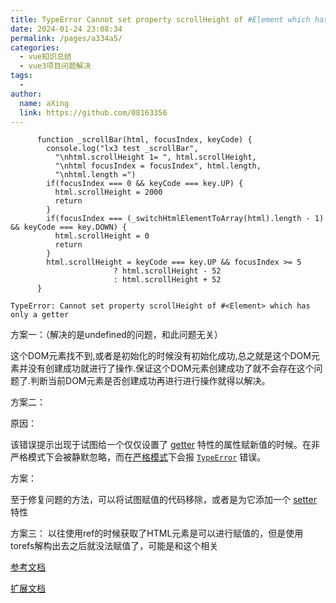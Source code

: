 ```yaml
---
title: TypeError Cannot set property scrollHeight of #Element which has only a getter
date: 2024-01-24 23:08:34
permalink: /pages/a334a5/
categories:
  - vue知识总结
  - vue3项目问题解决
tags:
  - 
author: 
  name: aXing
  link: https://github.com/08163356
---
```


```
      function _scrollBar(html, focusIndex, keyCode) {
        console.log("lx3 test _scrollBar",
          "\nhtml.scrollHeight 1= ", html.scrollHeight,
          "\nhtml focusIndex = focusIndex", html.length,
          "\nhtml.length =")
        if(focusIndex === 0 && keyCode === key.UP) {
          html.scrollHeight = 2000
          return
        }
        if(focusIndex === (_switchHtmlElementToArray(html).length - 1) && keyCode === key.DOWN) {
          html.scrollHeight = 0
          return
        }
        html.scrollHeight = keyCode === key.UP && focusIndex >= 5
                       ? html.scrollHeight - 52
                       : html.scrollHeight + 52
      }
```



```
TypeError: Cannot set property scrollHeight of #<Element> which has only a getter
```

方案一：（解决的是undefined的问题，和此问题无关）

这个DOM元素找不到,或者是初始化的时候没有初始化成功,总之就是这个DOM元素并没有创建成功就进行了操作.保证这个DOM元素创建成功了就不会存在这个问题了.判断当前DOM元素是否创建成功再进行进行操作就得以解决。

方案二：

原因：

该错误提示出现于试图给一个仅仅设置了 [getter](https://developer.mozilla.org/en-US/docs/Web/JavaScript/Reference/Functions/get) 特性的属性赋新值的时候。在非严格模式下会被静默忽略，而在[严格模式](https://developer.mozilla.org/en-US/docs/Web/JavaScript/Reference/Strict_mode)下会报 [`TypeError`](https://developer.mozilla.org/zh-CN/docs/Web/JavaScript/Reference/Global_Objects/TypeError) 错误。

方案：

至于修复问题的方法，可以将试图赋值的代码移除，或者是为它添加一个 [setter](https://developer.mozilla.org/en-US/docs/Web/JavaScript/Reference/Functions/set) 特性

方案三：
以往使用ref的时候获取了HTML元素是可以进行赋值的，但是使用torefs解构出去之后就没法赋值了，可能是和这个相关

[参考文档](https://developer.mozilla.org/zh-CN/docs/Web/JavaScript/Reference/Errors/Getter_only)

[扩展文档](https://developer.mozilla.org/zh-CN/docs/Web/JavaScript/Reference/Global_Objects/Object/defineProperty)

